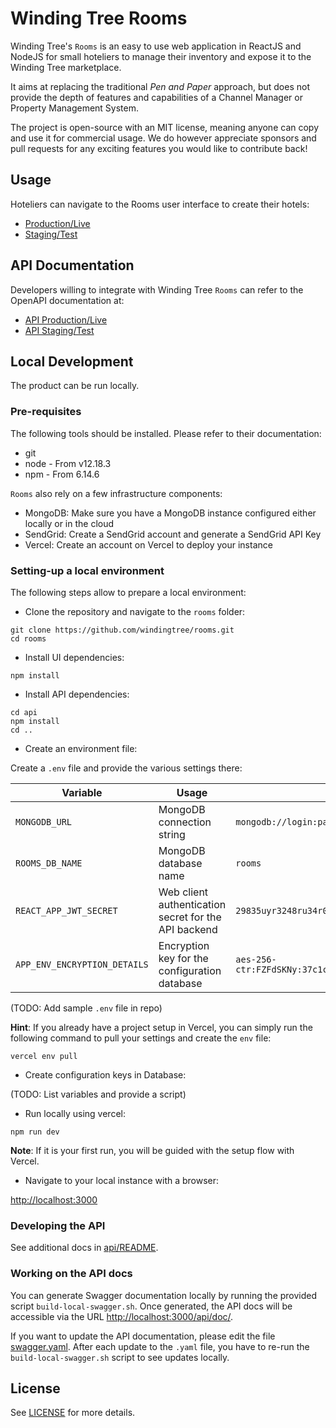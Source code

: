 # Winding Tree Rooms

Winding Tree's `Rooms` is an easy to use web application in ReactJS and NodeJS for small hoteliers to manage their inventory and expose it to the Winding Tree marketplace.

It aims at replacing the traditional *Pen and Paper* approach, but does not provide the depth of features and capabilities of a Channel Manager or Property Management System.

The project is open-source with an MIT license, meaning anyone can copy and use it for commercial usage. We do however appreciate sponsors and pull requests for any exciting features you would like to contribute back!

## Usage

Hoteliers can navigate to the Rooms user interface to create their hotels:

* [Production/Live](https://rooms.windingtree.com/)
* [Staging/Test](https://staging.rooms.windingtree.com/)

## API Documentation

Developers willing to integrate with Winding Tree `Rooms` can refer to the OpenAPI documentation at:

* [API Production/Live](https://rooms.windingtree.com/api/doc/)
* [API Staging/Test](https://staging.rooms.windingtree.com/api/doc)

## Local Development

The product can be run locally.

### Pre-requisites

The following tools should be installed. Please refer to their documentation:

* git
* node - From v12.18.3
* npm - From 6.14.6

`Rooms` also rely on a few infrastructure components:

* MongoDB: Make sure you have a MongoDB instance configured either locally or in the cloud
* SendGrid: Create a SendGrid account and generate a SendGrid API Key
* Vercel: Create an account on Vercel to deploy your instance

### Setting-up a local environment

The following steps allow to prepare a local environment:

* Clone the repository and navigate to the `rooms` folder:

```shell
git clone https://github.com/windingtree/rooms.git
cd rooms
```

* Install UI dependencies:

```shell
npm install
```

* Install API dependencies:

```shell
cd api
npm install
cd ..
```

* Create an environment file:

Create a `.env` file and provide the various settings there:

| Variable | Usage | Example |
|-|-|-|
| `MONGODB_URL` | MongoDB connection string | `mongodb://login:password@localhost:27017/rooms` |
| `ROOMS_DB_NAME` | MongoDB database name | `rooms` |
| `REACT_APP_JWT_SECRET` | Web client authentication secret for the API backend | `29835uyr3248ru34r0892ru2r9uiru2` |
| `APP_ENV_ENCRYPTION_DETAILS` | Encryption key for the configuration database | `aes-256-ctr:FZFdSKNy:37c1c1481da7e2e624e92997b914a55d` |

(TODO: Add sample `.env` file in repo)

**Hint**: If you already have a project setup in Vercel, you can simply run the following command to pull your settings and create the `env` file:

```shell
vercel env pull
```

* Create configuration keys in Database:

(TODO: List variables and provide a script)

* Run locally using vercel:

```shell
npm run dev
```

**Note**: If it is your first run, you will be guided with the setup flow with Vercel.

* Navigate to your local instance with a browser:

[http://localhost:3000](http://localhost:3000)

### Developing the API

See additional docs in [api/README](./api/README.md).

### Working on the API docs

You can generate Swagger documentation locally by running the provided script `build-local-swagger.sh`. Once generated, the API docs will be accessible via the URL [http://localhost:3000/api/doc/](http://localhost:3000/api/doc/).

If you want to update the API documentation, please edit the file [swagger.yaml](./swagger/api/v1/swagger.yaml). After each update to the `.yaml` file, you have to re-run the `build-local-swagger.sh` script to see updates locally.

## License

See [LICENSE](LICENSE) for more details.
